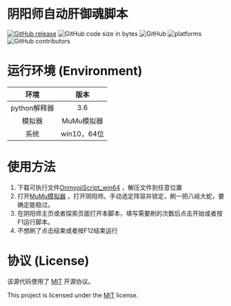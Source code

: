 # 阴阳师自动肝御魂脚本
[![GitHub release](https://img.shields.io/github/release/Connorshen/OnmyojiScript)](https://github.com/Connorshen/OnmyojiScript/releases) 
![GitHub code size in bytes](https://img.shields.io/github/languages/code-size/Connorshen/OnmyojiScript)
![GitHub](https://img.shields.io/github/license/Connorshen/OnmyojiScript)
![platforms](https://img.shields.io/badge/platform-win64-brightgreen.svg)
![GitHub contributors](https://img.shields.io/github/contributors/Connorshen/OnmyojiScript.svg)
# 运行环境 (Environment)

|  环境    | 版本  |
|  :----:  | :----:  |
|  python解释器 | 3.6  |
| 模拟器  | MuMu模拟器 |
| 系统  | win10，64位 |
# 使用方法
1. 下载可执行文件[OnmyojiScript_win64](https://github.com/Connorshen/OnmyojiScript/releases) ，解压文件到任意位置
2. 打开[MuMu模拟器](https://mumu.163.com/) ，打开阴阳师。手动选定阵容并锁定，刷一把八岐大蛇，要确定能稳过。
3. 在阴阳师主页或者探索页面打开本脚本，填写需要刷的次数后点击开始或者按F1运行脚本。
4. 不想刷了点击结束或者按F12结束运行

# 协议 (License)

该源代码使用了 [MIT](https://opensource.org/licenses/MIT) 开源协议。

This project is licensed under the [MIT](https://opensource.org/licenses/MIT) license.